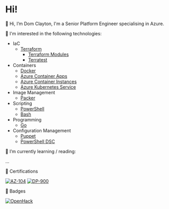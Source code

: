 # Hi!

👋 Hi, I’m Dom Clayton, I'm a Senior Platform Engineer specialising in Azure.

👀 I'm interested in the following technologies:

- IaC
  - [Terraform](https://github.com/heathen1878/Terraform)
    - [Terraform Modules](https://registry.terraform.io/namespaces/heathen1878)
    - [Terratest](https://github.com/heathen1878/terraform-azurerm-resource-groups/tree/main/tests)
- Containers
  - [Docker](https://github.com/heathen1878/Docker)
  - [Azure Container Apps](https://github.com/heathen1878/ACA)
  - [Azure Container Instances](https://github.com/heathen1878/ACI)
  - [Azure Kubernetes Service](https://github.com/heathen1878/AKS)
- Image Management
  - [Packer](https://github.com/heathen1878/Packer)
- Scripting
  - [PowerShell](https://github.com/heathen1878/PowerShellModules)
  - [Bash](https://github.com/heathen1878/bash)
- Programming
  - [Go](https://github.com/heathen1878/go)
- Configuration Management
  - [Puppet](https://github.com/heathen1878/puppet-beginners-guide-3)
  - [PowerShell DSC](https://github.com/heathen1878/Build_Hyper-V_VM_and_configure_with_DSC)
  
🌱 I’m currently learning / reading:

...

📜 Certifications

[![AZ-104](https://stdevt4z3f7au4f3xe.blob.core.windows.net/images/microsoft-certified-azure-administrator-associate.2.png)](https://www.credly.com/badges/d3b07310-e8d4-4bd3-8ce3-6a125d0e28fd/public_url)
[![DP-900](https://stdevt4z3f7au4f3xe.blob.core.windows.net/images/microsoft-certified-azure-data-fundamentals.png)](https://www.credly.com/badges/f403a872-fa36-4de5-98c2-332399cd5ca3/public_url)

📜 Badges

[![OpenHack](https://stdevt4z3f7au4f3xe.blob.core.windows.net/images/openhack-devops.png)](https://www.credly.com/badges/4fc1e291-b7c3-445f-b40d-e73777c33e17/public_url)
